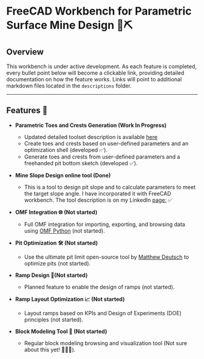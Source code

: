 # **FreeCAD Workbench for Parametric Surface Mine Design 🚧⛏️**

## **Overview**

This workbench is under active development. As each feature is completed, every bullet point below will become a clickable link, providing detailed documentation on how the feature works. Links will point to additional markdown files located in the `descriptions` folder.

---

## **Features 🌟**

- **Parametric Toes and Crests Generation (Work In Progress)**  
  - Updated detailed toolset description is available [here](descriptions/pit_design_no_ramps.md)
  - Create toes and crests based on user-defined parameters and an optimization shell (developed ✅).  
  - Generate toes and crests from user-defined parameters and a freehanded pit bottom sketch (developed ✅).
  
- **Mine Slope Design online tool (Done)**  
  - This is a tool to design pit slope and to calculate parameters to meet the target slope angle. I have incorporated it with FreeCAD workbench. The tool description is on my LinkedIn [page:](https://www.linkedin.com/feed/update/urn:li:activity:7250442808824664065/) ✅

- **OMF Integration 🌐 (Not started)**  
  - Full OMF integration for importing, exporting, and browsing data using [OMF Python](https://github.com/gmggroup/omf-python) (not started).

- **Pit Optimization 🛠️ (Not started)**  
  - Use the ultimate pit limit open-source tool by [Matthew Deutsch](https://github.com/MineFlowCSM/MineFlow) to optimize pits (not started).  

- **Ramp Design 🚦(Not started)**  
  - Planned feature to enable the design of ramps (not started).  

- **Ramp Layout Optimization 📈 (Not started)**  
  - Layout ramps based on KPIs and Design of Experiments (DOE) principles (not started).  

- **Block Modeling Tool 🧊 (Not started)**  
  - Regular block modeling browsing and visualization tool (Not sure about this yet! 🤷‍♂️🤔).  
